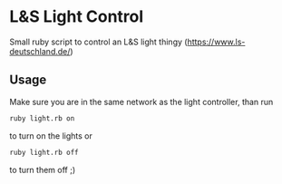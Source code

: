 # L&S Light Control
Small ruby script to control an L&S light thingy (https://www.ls-deutschland.de/)

## Usage
Make sure you are in the same network as the light controller, than run

```bash
ruby light.rb on
```
to turn on the lights or
```bash
ruby light.rb off
```
to turn them off ;)
